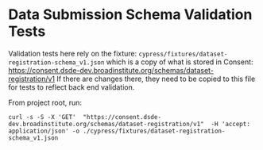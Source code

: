 # Data Submission Schema Validation Tests

Validation tests here rely on the fixture: `cypress/fixtures/dataset-registration-schema_v1.json` which is a copy of
what is stored in Consent: https://consent.dsde-dev.broadinstitute.org/schemas/dataset-registration/v1
If there are changes there, they need to be copied to this file for tests to reflect back end validation.

From project root, run:
```shell
curl -s -S -X 'GET'  "https://consent.dsde-dev.broadinstitute.org/schemas/dataset-registration/v1"  -H 'accept: application/json' -o ./cypress/fixtures/dataset-registration-schema_v1.json
```
